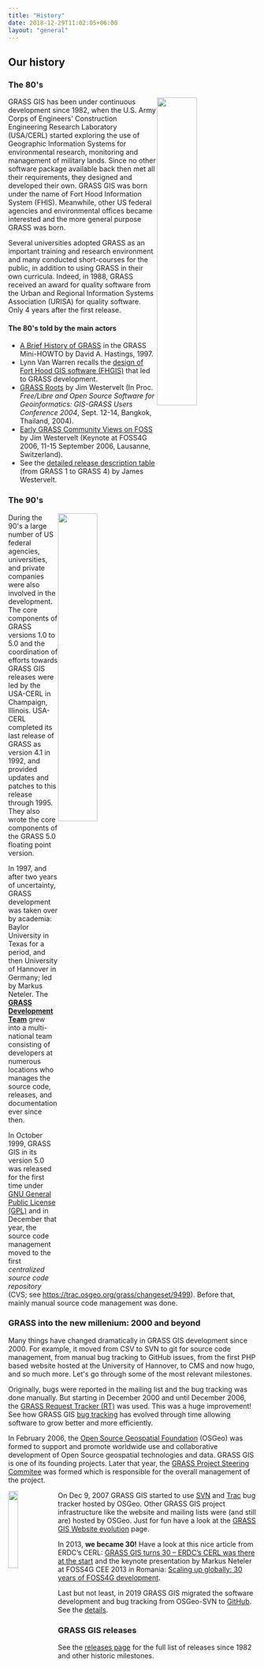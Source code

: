 ```yaml
---
title: "History"
date: 2018-12-29T11:02:05+06:00
layout: "general"
---
```


## Our history

### The 80's

<a href="https://av.tib.eu/media/12963" target="_blank"><img src="/images/gallery/marketing/grass_movie_CERL_1987.png" width="40%" alt="" style="float:right"></a>

GRASS GIS has been under continuous development since 1982, when the U.S. Army
Corps of Engineers' Construction Engineering Research Laboratory (USA/CERL)
started exploring the use of Geographic Information Systems for environmental
research, monitoring and management of military lands. Since no other software
package available back then met all their requirements, they designed and 
developed their own. GRASS GIS was born under the name of Fort Hood 
Information System (FHIS). Meanwhile, other US federal agencies and environmental 
offices became interested and the more general purpose GRASS was born. 

Several universities adopted GRASS as an important training and research 
environment and many conducted short-courses for the public, in addition 
to using GRASS in their own curricula. Indeed, in 1988, GRASS received an
award for quality software from the Urban and Regional Information 
Systems Association (URISA) for quality software. Only 4 years after 
the first release.

#### The 80's told by the main actors

<ul id="links" class="version">
 <li>
 <a href="http://tldp.org/HOWTO/GIS-GRASS/history.html" target="_blank">A Brief History of GRASS</a> in the GRASS Mini-HOWTO by David A. Hastings, 1997.
 </li>
 <li>Lynn Van Warren recalls the <a href="/about/history/van-warren-notes" target="_blank">design of Fort Hood GIS software (FHGIS)</a> that led to GRASS development.
 </li>
 <li><a href="/files/westervelt2004_GRASS_roots.pdf" target="_blank">GRASS Roots</a> by Jim Westervelt (In Proc. <em>Free/Libre and Open Source Software for Geoinformatics: GIS-GRASS Users Conference 2004</em>, Sept. 12-14, Bangkok, Thailand, 2004).
 </li>
 <li><a href="http://2006.foss4g.org/contributionDisplay7563.html?contribId=214&amp;sessionId=54&amp;confId=1" target="_blank">Early GRASS Community Views on FOSS</a> by Jim Westervelt (Keynote at FOSS4G 2006, 11-15 September 2006, Lausanne, Switzerland).
 </li>
 <li>See the <a href="https://grass.osgeo.org/grass41/grass1to4history.html" target="_blank">detailed release description table</a> (from GRASS 1 to GRASS 4) by James Westervelt.
 </li>
</ul>

### The 90's

<img src="/images/gallery/community/1990_shapiro_westervelt_goran.png" width="40%" alt="" style="float:right">

During the 90's a large number of US federal agencies, universities, and 
private companies were also involved in the development. 
The core components of GRASS versions 1.0 to 5.0 and the coordination of
efforts towards GRASS GIS releases were led by the USA-CERL in Champaign,
Illinois. USA-CERL completed its last release of GRASS as version 4.1 in 1992,
and provided updates and patches to this release through 1995. They also 
wrote the core components of the GRASS 5.0 floating point version. 

In 1997, and after two years of uncertainty, GRASS development was taken 
over by academia: Baylor University in Texas for a period, and then University 
of Hannover in Germany; led by Markus Neteler. The 
[**GRASS Development Team**](http://grasswiki.osgeo.org/wiki/Team) 
grew into a multi-national team consisting of developers at numerous locations
who manages the source code, releases, and documentation ever since then.

In October 1999, GRASS GIS in its version 5.0 was released for the first time 
under [GNU General Public License (GPL)](/about/history/gnu-release) and in 
December that year, the source code management moved to the 
first *centralized source code repository*  
(CVS; see https://trac.osgeo.org/grass/changeset/9499). Before that,
mainly manual source code management was done.

### GRASS into the new millenium: 2000 and beyond

Many things have changed dramatically in GRASS GIS development 
since 2000. For example, it moved from CSV to SVN to git for
source code management, from manual bug tracking to GitHub issues,
from the first PHP based website hosted at the University of Hannover, 
to CMS and now hugo, and so much more. Let's go through some
of the most relevant milestones.

Originally, bugs were reported in the mailing list and the bug 
tracking was done manually. But starting in December 2000 and 
until December 2006, the 
[GRASS Request Tracker (RT)](https://web.archive.org/web/20070630161517/http://intevation.de/rt/webrt?q_status=open&amp;q_queue=grass)
was used. This was a huge improvement! 
See how GRASS GIS [bug tracking](https://grasswiki.osgeo.org/wiki/Bug_tracking) 
has evolved through time allowing software to grow better and 
more efficiently.

In February 2006, the [Open Source Geospatial Foundation](http://www.osgeo.org/) 
(OSGeo) was formed to support and promote worldwide use and
collaborative development of Open Source geospatial technologies and data. 
GRASS GIS is one of its founding projects. Later that year, the 
[GRASS Project Steering Commitee](http://grasswiki.osgeo.org/wiki/PSC)
was formed which is responsible for the overall management of the project. 

<img src="/images/logos/30-years-grass-gis-logo-black-300px.png" width="20%" alt="" style="float:left">

On Dec 9, 2007 GRASS GIS started to use 
[SVN](https://grasswiki.osgeo.org/wiki/GRASS_Migration_to_OSGeo) 
and [Trac](https://trac.osgeo.org/grass) bug tracker hosted by 
OSGeo. Other GRASS GIS project infrastructure like the website and mailing 
lists were (and still are) hosted by OSGeo. Just for fun have a look
at the [GRASS GIS Website evolution](/about/history/web-evolution) page.

In 2013, **we became 30!** Have a look at this nice article from ERDC’s CERL:
[GRASS GIS turns 30 – ERDC’s CERL was there at the start](http://www.erdc.usace.army.mil/Media/News-Stories/Article/476565/grass-gis-turns-30-erdcs-cerl-was-there-at-the-start/)
and the keynote presentation by Markus Neteler at FOSS4G CEE 2013 in Romania:
[Scaling up globally: 30 years of FOSS4G development](https://www.slideshare.net/markusN/scaling-up-globally-30-years-of-foss4g-development-keynote-at-foss4gcee-2013-romania).

Last but not least, in 2019 GRASS GIS migrated the software development 
and bug tracking from OSGeo-SVN to [GitHub](https://github.com/OSGeo/grass).
See the [details](https://trac.osgeo.org/grass/wiki/GitMigration).

### GRASS GIS releases

See the [releases page](/about/history/releases) for the full list of releases
since 1982 and other historic milestones. 
